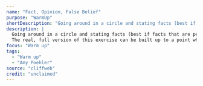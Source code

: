 ```yaml
---
name: "Fact, Opinion, False Belief"
purpose: "WarmUp"
shortDescription: "Going around in a circle and stating facts (best if facts that are personal to you i.e. \u201cI am a man/woman,\u201d \u201cI am blank years old.\u201d Then change statements to opinions you really hold i.e. \u201cI like to eat pasta,\u201d etc. Then change to beliefs or opinions that you don\u2019t actually believe, but you state them with just as much as sincerity as true opinions i.e. \u201cI think murder is ok if you are really pissed off,\u201d etc. The real, full version of this exercise can be built up to a point where the performers continually walk around the room, speak in any order and the instructor can change the category between fact, opinion and false belief at any time"
description: |
  Going around in a circle and stating facts (best if facts that are personal to you i.e. “I am a man/woman,” “I am blank years old.” Then change statements to opinions you really hold i.e. “I like to eat pasta,” etc. Then change to beliefs or opinions that you don’t actually believe, but you state them with just as much as sincerity as true opinions i.e. “I think murder is ok if you are really pissed off,” etc.
  The real, full version of this exercise can be built up to a point where the performers continually walk around the room, speak in any order and the instructor can change the category between fact, opinion and false belief at any time
focus: "Warm up"
tags:
  - "Warm up"
  - "Amy Poehler"
source: "cliffweb"
credit: "unclaimed"
---
```

